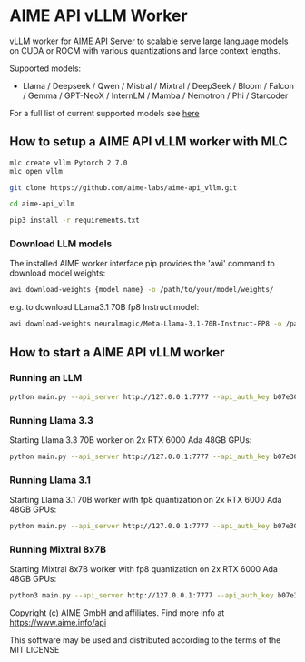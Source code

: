 # AIME API vLLM Worker

 [vLLM](https://docs.vllm.ai) worker for [AIME API Server](https://github.com/aime-team/aime-api-server) to scalable serve large language models on CUDA or ROCM with various quantizations and large context lengths.

Supported models:

- Llama / Deepseek / Qwen / Mistral /  Mixtral / DeepSeek / Bloom / Falcon / Gemma / GPT-NeoX / InternLM / Mamba / Nemotron / Phi / Starcoder

For a full list of current supported models see [here](https://docs.vllm.ai/en/latest/models/supported_models.html)


## How to setup a AIME API vLLM worker with MLC


```bash
mlc create vllm Pytorch 2.7.0 
mlc open vllm

git clone https://github.com/aime-labs/aime-api_vllm.git

cd aime-api_vllm

pip3 install -r requirements.txt
```

### Download LLM models

The installed AIME worker interface pip provides the 'awi' command to download model weights:

```bash
awi download-weights {model name} -o /path/to/your/model/weights/
```

e.g. to download LLama3.1 70B fp8 Instruct model:

```bash
awi download-weights neuralmagic/Meta-Llama-3.1-70B-Instruct-FP8 -o /path/to/your/model/weights/
```

## How to start a AIME API vLLM worker

### Running an LLM

```bash
python main.py --api_server http://127.0.0.1:7777 --api_auth_key b07e305b50505ca2b3284b4ae5f65d1 --model /path/to/your/model/weights/your_llm/ --job_type job_type_name --max_batch_size 8 --tensor-parallel-size 2
```

### Running Llama 3.3

Starting Llama 3.3 70B worker on 2x RTX 6000 Ada 48GB GPUs:

```bash
python main.py --api_server http://127.0.0.1:7777 --api_auth_key b07e305b50505ca2b3284b4ae5f65d1 --model /path/to/your/model/weights/Llama-3.3-70B-Instruct --job_type llama3_3 --max_batch_size 8 --tensor-parallel-size 2
```


### Running Llama 3.1

Starting Llama 3.1 70B worker with fp8 quantization on 2x RTX 6000 Ada 48GB GPUs:

```bash
python main.py --api_server http://127.0.0.1:7777 --api_auth_key b07e305b50505ca2b3284b4ae5f65d1 --model /path/to/your/model/weights/Llama-3.1-70B-Instruct-fp8 --job_type llama3_1 --max_batch_size 8 --tensor-parallel-size 2
```

### Running Mixtral 8x7B

Starting Mixtral 8x7B worker with fp8 quantization on 2x RTX 6000 Ada 48GB GPUs:

```bash
python3 main.py --api_server http://127.0.0.1:7777 --api_auth_key b07e305b50505ca2b3284b4ae5f65d1 --model /path/to/your/model/weights/Mixtral-8x7B-Instruct-v0.1-hf --job-type mixtral --max_batch_size 8 --tensor-parallel-size 2
```

Copyright (c) AIME GmbH and affiliates. Find more info at https://www.aime.info/api

This software may be used and distributed according to the terms of the MIT LICENSE
